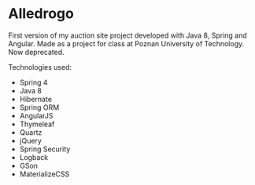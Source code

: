 # Alledrogo
First version of my auction site project developed with Java 8, Spring and Angular. Made as a project for class at Poznan University of Technology. Now deprecated.


Technologies used:

- Spring 4
- Java 8
- Hibernate
- Spring ORM
- AngularJS
- Thymeleaf
- Quartz
- jQuery
- Spring Security
- Logback
- GSon
- MaterializeCSS

